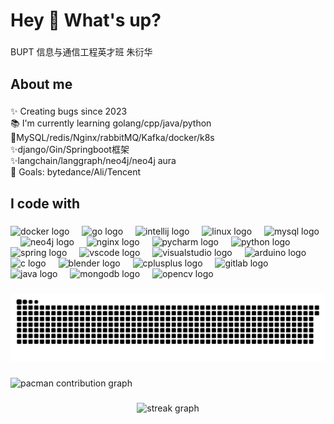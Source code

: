 <h1 align="left">Hey 👋 What's up?</h1>

###

<p align="left">BUPT 信息与通信工程英才班 朱衍华</p>

###

<h2 align="left">About me</h2>

###

<p align="left">✨ Creating bugs since 2023<br>📚 I'm currently learning golang/cpp/java/python<br> 👋MySQL/redis/Nginx/rabbitMQ/Kafka/docker/k8s<br> ✨django/Gin/Springboot框架<br> ✨langchain/langgraph/neo4j/neo4j aura<br>🎯 Goals: bytedance/Ali/Tencent</p>

###

<h2 align="left">I code with</h2>

###

<div align="left">
  <img src="https://cdn.jsdelivr.net/gh/devicons/devicon/icons/docker/docker-original.svg" height="40" alt="docker logo"  />
  <img width="12" />
  <img src="https://cdn.jsdelivr.net/gh/devicons/devicon/icons/go/go-original.svg" height="40" alt="go logo"  />
  <img width="12" />
  <img src="https://cdn.jsdelivr.net/gh/devicons/devicon/icons/intellij/intellij-original.svg" height="40" alt="intellij logo"  />
  <img width="12" />
  <img src="https://cdn.jsdelivr.net/gh/devicons/devicon/icons/linux/linux-original.svg" height="40" alt="linux logo"  />
  <img width="12" />
  <img src="https://cdn.jsdelivr.net/gh/devicons/devicon/icons/mysql/mysql-original.svg" height="40" alt="mysql logo"  />
  <img width="12" />
  <img src="https://cdn.jsdelivr.net/gh/devicons/devicon/icons/neo4j/neo4j-original.svg" height="40" alt="neo4j logo"  />
  <img width="12" />
  <img src="https://cdn.jsdelivr.net/gh/devicons/devicon/icons/nginx/nginx-original.svg" height="40" alt="nginx logo"  />
  <img width="12" />
  <img src="https://cdn.jsdelivr.net/gh/devicons/devicon/icons/pycharm/pycharm-original.svg" height="40" alt="pycharm logo"  />
  <img width="12" />
  <img src="https://cdn.jsdelivr.net/gh/devicons/devicon/icons/python/python-original.svg" height="40" alt="python logo"  />
  <img width="12" />
  <img src="https://cdn.jsdelivr.net/gh/devicons/devicon/icons/spring/spring-original.svg" height="40" alt="spring logo"  />
  <img width="12" />
  <img src="https://cdn.jsdelivr.net/gh/devicons/devicon/icons/vscode/vscode-original.svg" height="40" alt="vscode logo"  />
  <img width="12" />
  <img src="https://cdn.jsdelivr.net/gh/devicons/devicon/icons/visualstudio/visualstudio-plain.svg" height="40" alt="visualstudio logo"  />
  <img width="12" />
  <img src="https://cdn.jsdelivr.net/gh/devicons/devicon/icons/arduino/arduino-original.svg" height="40" alt="arduino logo"  />
  <img width="12" />
  <img src="https://cdn.jsdelivr.net/gh/devicons/devicon/icons/c/c-original.svg" height="40" alt="c logo"  />
  <img width="12" />
  <img src="https://cdn.jsdelivr.net/gh/devicons/devicon/icons/blender/blender-original.svg" height="40" alt="blender logo"  />
  <img width="12" />
  <img src="https://cdn.jsdelivr.net/gh/devicons/devicon/icons/cplusplus/cplusplus-original.svg" height="40" alt="cplusplus logo"  />
  <img width="12" />
  <img src="https://cdn.jsdelivr.net/gh/devicons/devicon/icons/gitlab/gitlab-original.svg" height="40" alt="gitlab logo"  />
  <img width="12" />
  <img src="https://cdn.jsdelivr.net/gh/devicons/devicon/icons/java/java-original.svg" height="40" alt="java logo"  />
  <img width="12" />
  <img src="https://cdn.jsdelivr.net/gh/devicons/devicon/icons/mongodb/mongodb-original.svg" height="40" alt="mongodb logo"  />
  <img width="12" />
  <img src="https://cdn.jsdelivr.net/gh/devicons/devicon/icons/opencv/opencv-original.svg" height="40" alt="opencv logo"  />
</div>

###

<img src="https://raw.githubusercontent.com/zhuyanhuazhuyanhua/zhuyanhuazhuyanhua/output/snake.svg" alt="Snake animation" />

###

<picture>
  <source media="(prefers-color-scheme: dark)" srcset="https://raw.githubusercontent.com/zhuyanhuazhuyanhua/zhuyanhuazhuyanhua/output/pacman-contribution-graph-dark.svg">
  <source media="(prefers-color-scheme: light)" srcset="https://raw.githubusercontent.com/zhuyanhuazhuyanhua/zhuyanhuazhuyanhua/output/pacman-contribution-graph.svg">
  <img alt="pacman contribution graph" src="https://raw.githubusercontent.com/zhuyanhuazhuyanhua/zhuyanhuazhuyanhua/output/pacman-contribution-graph.svg">
</picture>

###

<div align="center">
  <img src="https://streak-stats.demolab.com?user=zhuyanhuazhuyanhua&locale=en&mode=daily&theme=dracula&hide_border=false&border_radius=5&order=3" height="150" alt="streak graph"  />
</div>

###
